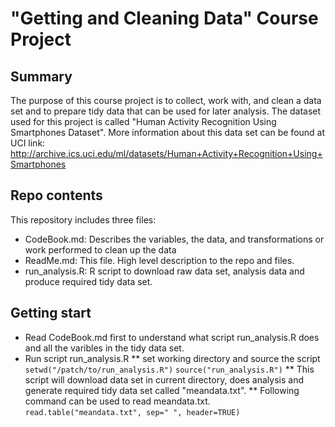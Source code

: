 # "Getting and Cleaning Data" Course Project

## Summary
The purpose of this course project is to collect, work with, and clean a data set and to prepare tidy data 
that can be used for later analysis. The dataset used 
for this project is called "Human Activity Recognition Using Smartphones Dataset". More
information about this data set can be found at UCI link:
http://archive.ics.uci.edu/ml/datasets/Human+Activity+Recognition+Using+Smartphones 

## Repo contents
This repository includes three files:
* CodeBook.md: Describes the variables, the data, and transformations or work performed to clean up the data 
* ReadMe.md: This file. High level description to the repo and files.
* run_analysis.R: R script to download raw data set, analysis data and produce required tidy data set.

## Getting start
* Read CodeBook.md first to understand what script run_analysis.R does and all the varibles in the tidy data set.
* Run script run_analysis.R
** set working directory and source the script
`setwd("/patch/to/run_analysis.R")`
`source("run_analysis.R")`
** This script will download data set in current directory, does analysis and generate required tidy data set called "meandata.txt".
** Following command can be used to read meandata.txt.
`read.table("meandata.txt", sep=" ", header=TRUE)`
